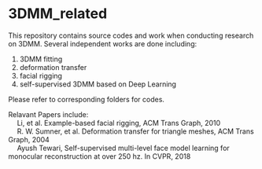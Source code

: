# 3DMM_related
This repository contains source codes and work when conducting research on 3DMM. 
Several independent works are done including: 
  1. 3DMM fitting
  2. deformation transfer 
  3. facial rigging 
  4. self-supervised 3DMM based on Deep Learning   

Please refer to corresponding folders for codes.

Relavant Papers include: <br>
&emsp; Li, et al. Example-based facial rigging, ACM Trans Graph, 2010<br>
&emsp; R. W. Sumner, et al. Deformation transfer for triangle meshes, ACM Trans Graph, 2004<br>
&emsp; Ayush Tewari, Self-supervised multi-level face model learning for monocular reconstruction at over 250 hz. In CVPR, 2018
 


